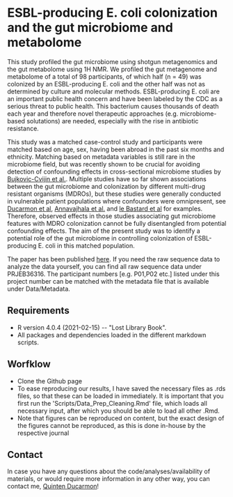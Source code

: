 # ESBL-producing E. coli colonization and the gut microbiome and metabolome

This study profiled the gut microbiome using shotgun metagenomics and the gut metabolome using 1H NMR. We profiled the gut metagenome and metabolome of a total of 98 participants, of which half (n = 49) was colonized by an ESBL-producing E. coli and the other half was not as determined by culture and molecular methods. ESBL-producing E. coli are an important public health concern and have been labeled by the CDC as a serious threat to public health. This bacterium causes thousands of death each year and therefore novel therapeutic approaches (e.g. microbiome-based solutations) are needed, especially with the rise in antibiotic resistance.

This study was a matched case-control study and participants were matched based on age, sex, having been abroad in the past six months and ethnicity. Matching based on metadata variables is still rare in the microbiome field, but was recently shown to be crucial for avoiding detection of confounding effects in cross-sectional microbiome studies by [Bujkovic-Cvijin et al.](https://www.nature.com/articles/s41586-020-2881-9). Multiple studies have so far shown associations between the gut microbiome and colonization by different multi-drug resistant organisms (MDROs), but these studies were generally conducted in vulnerable patient populations where confounders were omnipresent, see [Ducarmon et al](https://genomemedicine.biomedcentral.com/articles/10.1186/s13073-021-00869-z), [Annavajhala et al.](https://www.nature.com/articles/s41467-019-12633-4) and [le Bastard et al](https://aricjournal.biomedcentral.com/articles/10.1186/s13756-020-00773-y) for examples. Therefore, observed effects in those studies associating gut microbiome features with MDRO colonization cannot be fully disentangled from potential confounding effects. The aim of the present study was to identify a potential role of the gut microbiome in controlling colonization of ESBL-producing E. coli in this matched population.

The paper has been published [here](https://www.biorxiv.org/content/10.1101/2021.05.18.444613v1).
If you need the raw sequence data to analyze the data yourself, you can find all raw sequence data under PRJEB36316.
The participant numbers [e.g. P01,P02 etc.] listed under this project number can be matched with the metadata file that is available under Data/Metadata.

## Requirements
- R version 4.0.4 (2021-02-15) -- "Lost Library Book".
- All packages and dependencies loaded in the different markdown scripts. 

## Worfklow
- Clone the Github page
- To ease reproducing our results, I have saved the necessary files as .rds files, so that these can be loaded in immediately. It is important that you first run the 'Scripts/Data_Prep_Cleaning.Rmd' file, which loads all necessary input, after which you should be able to load all other .Rmd.
- Note that figures can be reproduced on content, but the exact design of the figures cannot be reproduced, as this is done in-house by the respective journal

## Contact
In case you have any questions about the code/analyses/availability of materials, or would require more information in any other way, you can contact me, [Quinten Ducarmon](mailto:q.r.ducarmon@lumc.nl)! 